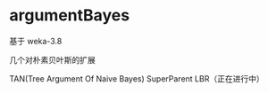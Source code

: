 # argumentBayes

基于 weka-3.8

几个对朴素贝叶斯的扩展

TAN(Tree Argument Of Naive Bayes)
SuperParent
LBR（正在进行中）
